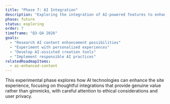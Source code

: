 ```yaml
---
title: "Phase 7: AI Integration"
description: "Exploring the integration of AI-powered features to enhance content creation, personalization, and user interactions across the site."
phase: future
status: exploring
order: 7
timeframe: "Q3-Q4 2026"
goals:
  - "Research AI content enhancement possibilities"
  - "Experiment with personalized experiences"
  - "Develop AI-assisted creation tools"
  - "Implement responsible AI practices"
relatedRoadmapItems:
  - ai-enhanced-content
---
```


This experimental phase explores how AI technologies can enhance the site experience, focusing on thoughtful integrations that provide genuine value rather than gimmicks, with careful attention to ethical considerations and user privacy.